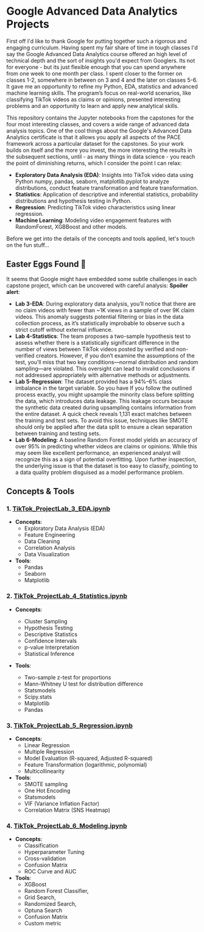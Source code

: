 # Google Advanced Data Analytics Projects

First off I'd like to thank Google for putting together such a rigorous and engaging curriculum. Having spent my fair share of time in tough classes I'd say the Google Advanced Data Analytics course offered an high level of technical depth and the sort of insights you'd expect from Googlers. Its not for everyone - but its just flexible enough that you can spend anywhere from one week to one month per class. I spent closer to the former on classes 1-2, somewhere in between on 3 and 4 and the later on classes 5-6.  It gave me an opportunity to refine my Python, EDA, statistics and advanced machine learning skills. The program’s focus on real-world scenarios, like classifying TikTok videos as claims or opinions, presented interesting problems and an opportunity to learn and apply new analytical skills. 

This repository contains the Jupyter notebooks from the capstones for the four most interesting classes, and covers a wide range of advanced data analysis topics. One of the cool things about the Google's Advanced Data Analytics certificate is that it allows you apply all aspects of the PACE framework across a particular dataset for the capstones. So your work builds on itself and the more you invest, the more interesting the results in the subsequent sections, until - as many things in data science - you reach the point of diminishing returns, which I consider the point I can relax:

- **Exploratory Data Analysis (EDA)**: Insights into TikTok video data using Python numpy, pandas, seaborn, matplotlib.pyplot to analyze distributions, conduct feature transformation and feature transformation.
- **Statistics**: Application of descriptive and inferential statistics, probability distributions and hypothesis testing in Python.
- **Regression**: Predicting TikTok video characteristics using linear regression.
- **Machine Learning**: Modeling video engagement features with RandomForest, XGBBoost and other models.

Before we get into the details of the concepts and tools applied, let's touch on the fun stuff...

## Easter Eggs Found 🥚  
It seems that Google might have embedded some subtle challenges in each capstone project, which can be uncovered with careful analysis: **Spoiler alert**:
- **Lab 3-EDA**: During exploratory data analysis, you’ll notice that there are no claim videos with fewer than ~1K views in a sample of over 9K claim videos. This anomaly suggests potential filtering or bias in the data collection process, as it’s statistically improbable to observe such a strict cutoff without external influence.
- **Lab 4-Statistics**: The team proposes a two-sample hypothesis test to assess whether there is a statistically significant difference in the number of views between TikTok videos posted by verified and non-verified creators. However, if you don’t examine the assumptions of the test, you’ll miss that two key conditions—normal distribution and random sampling—are violated. This oversight can lead to invalid conclusions if not addressed appropriately with alternative methods or adjustments.
- **Lab 5-Regression**: The dataset provided has a 94%–6% class imbalance in the target variable. So you have If you follow the outlined process exactly, you might upsample the minority class before splitting the data, which introduces data leakage. This leakage occurs because the synthetic data created during upsampling contains information from the entire dataset. A quick check reveals 1,131 exact matches between the training and test sets. To avoid this issue, techniques like SMOTE should only be applied after the data split to ensure a clean separation between training and testing sets.
- **Lab 6-Modeling**: A baseline Random Forest model yields an accuracy of over 95% in predicting whether videos are claims or opinions. While this may seem like excellent performance, an experienced analyst will recognize this as a sign of potential overfitting. Upon further inspection, the underlying issue is that the dataset is too easy to classify, pointing to a data quality problem disguised as a model performance problem.


## Concepts & Tools
### 1. [TikTok_ProjectLab_3_EDA.ipynb](./TikTok_ProjectLab_3_EDA.ipynb)
- **Concepts**:
  - Exploratory Data Analysis (EDA)
  - Feature Engineering
  - Data Cleaning
  - Correlation Analysis
  - Data Visualization
- **Tools**:
  - Pandas 
  - Seaborn 
  - Matplotlib 
  

### 2. [TikTok_ProjectLab_4_Statistics.ipynb](./TikTok_ProjectLab_4_Statistics.ipynb)
- **Concepts**:
  - Cluster Sampling
  - Hypothesis Testing
  - Descriptive Statistics
  - Confidence Intervals
  - p-value Interpretation
  - Statistical Inference

- **Tools**:
  - Two-sample z-test for proportions
  - Mann-Whitney U test for distribution difference
  - Statsmodels 
  - Scipy.stats 
  - Matplotlib 
  - Pandas


### 3. [TikTok_ProjectLab_5_Regression.ipynb](./TikTok_ProjectLab_5_Regression.ipynb)
- **Concepts**:
  - Linear Regression
  - Multiple Regression
  - Model Evaluation (R-squared, Adjusted R-squared)
  - Feature Transformation (logarithmic, polynomial)
  - Multicollinearity
- **Tools**:
  - SMOTE sampling 
  - One Hot Encoding
  - Statsmodels 
  - VIF (Variance Inflation Factor)
  - Correlation Matrix (SNS Heatmap)


### 4. [TikTok_ProjectLab_6_Modeling.ipynb](./TikTok_ProjectLab_6_Modeling.ipynb)
- **Concepts**:
  - Classification
  - Hyperparameter Tuning
  - Cross-validation
  - Confusion Matrix
  - ROC Curve and AUC
- **Tools**:
  - XGBoost 
  - Random Forest Classifier, 
  - Grid Search, 
  - Randomized Search,
  - Optuna Search
  - Confusion Matrix
  - Custom metric

